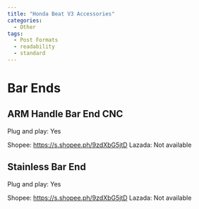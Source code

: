 ```yaml
---
title: "Honda Beat V3 Accessories"
categories:
  - Other
tags:
  - Post Formats
  - readability
  - standard
---
```


# Bar Ends

## ARM Handle Bar End CNC

Plug and play: Yes

Shopee: https://s.shopee.ph/9zdXbG5jtD
Lazada: Not available

## Stainless Bar End

Plug and play: Yes

Shopee: https://s.shopee.ph/9zdXbG5jtD
Lazada: Not available
